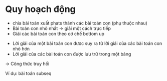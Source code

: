 # Quy hoạch động

- chia bài toán xuất phats thành các bài toán con (phụ thuộc nhau)
- Bài toán con nhỏ nhất -> giải một cách trực tiếp
- Giải các bài toán con theo cơ chế bottom up
 + Lời giải của một bài toán con được suy ra từ lời giải của các bài toán con nhỏ hơn
 + Lời giải của các bài toán con được lưu trữ trong một bảng

 -> Công thức truy hồi

Ví dụ: bài toán subseq

